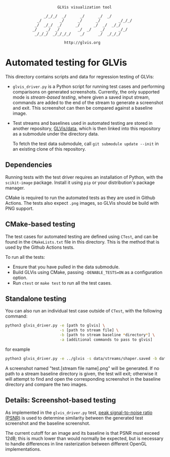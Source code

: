                            GLVis visualization tool

                     _/_/_/  _/      _/      _/  _/
                  _/        _/      _/      _/        _/_/_/
                 _/  _/_/  _/      _/      _/  _/  _/_/
                _/    _/  _/        _/  _/    _/      _/_/
                 _/_/_/  _/_/_/_/    _/      _/  _/_/_/

                              http://glvis.org


Automated testing for GLVis
===========================
This directory contains scripts and data for regression testing of GLVis:

- `glvis_driver.py` is a Python script for running test cases and performing
  comparisons on generated screenshots. Currently, the only supported mode is
  *stream-based testing*, where given a saved input stream, commands are added
  to the end of the stream to generate a screenshot and exit. This screenshot
  can then be compared against a baseline image.

- Test streams and baselines used in automated testing are stored in another
  repository, [GLVis/data](https://github.com/GLVis/data), which is then linked
  into this repository as a submodule under the directory data.

  To fetch the test data submodule, call `git submodule update --init` in an
  existing clone of this repository.

Dependencies
------------
Running tests with the test driver requires an installation of Python, with the
`scikit-image` package. Install it using `pip` or your distribution's package
manager.

CMake is required to run the automated tests as they are used in Github Actions.
The tests also expect `.png` images, so GLVis should be build with PNG support.

CMake-based testing
-------------------
The test cases for automated testing are defined using `CTest`, and can be found
in the `CMakeLists.txt` file in this directory. This is the method that is used
by the Github Actions tests.

To run all the tests:
- Ensure that you have pulled in the data submodule.
- Build GLVis using CMake, passing `-DENABLE_TESTS=ON` as a configuration
  option.
- Run `ctest` or `make test` to run all the test cases.

Standalone testing
------------------
You can also run an individual test case outside of `CTest`, with the following
command:

```sh
python3 glvis_driver.py -e [path to glvis] \
                        -s [path to stream file] \
                        -b [path to stream baseline *directory*] \
                        -a [additional commands to pass to glvis]
```

for example

```sh
python3 glvis_driver.py -e ../glvis -s data/streams/shaper.saved -b data/baselines -a "-lw 1 -mslw 1 -nohidpi"
```

A screenshot named "test.[stream file name].png" will be generated. If no path
to a stream baseline directory is given, the test will exit; otherwise it will
attempt to find and open the corresponding screenshot in the baseline directory
and compare the two images.

Details: Screenshot-based testing
---------------------------------
As implemented in the `glvis_driver.py` test,
[peak signal-to-noise ratio (PSNR)](https://en.wikipedia.org/wiki/Peak_signal-to-noise_ratio)
is used to determine similarity between the generated test screenshot and the
baseline screenshot.

The current cutoff for an image and its baseline is that PSNR must exceed 12dB;
this is much lower than would normally be expected, but is necessary to handle
differences in line rasterization between different OpenGL implementations.
